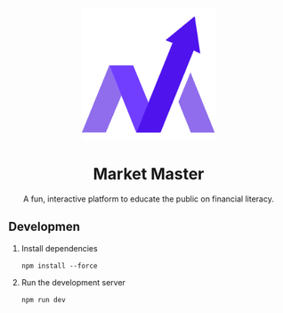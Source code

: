 <div align="center">
    <img src="./logo.png" alt="Market Master Logo" width="240" height="240">
    <h1>Market Master</h1>
    <p>A fun, interactive platform to educate the public on financial literacy.</p>
</div>

## Developmen

1. Install dependencies

    ```
    npm install --force
    ```

2. Run the development server

    ```
    npm run dev
    ```
